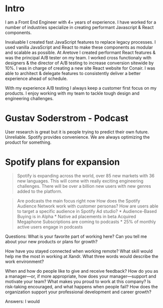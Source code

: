 # Intro
I am a Front End Engineer with 4+ years of experience. I have worked for a number of industries specialize in creating performant Javascript & React components. 


Invaluable I created fast JavaScript features to replace legacy processes. I used vanilla JavaScript and React to make these components as modular and scalable as possible.
At Aretove I created performant React features & was the principal A/B tester on my team. I worked cross functionaly with designers & the director of A/B testing to increase conversion sitewide by 10%.
I was in charge of creating a new site React website for Conair. I was able to architect & delegate features to consistently deliver a better experience ahead of schedule.


With my experience A/B testing I always keep a customer first focus on my products. I enjoy working with my team to tackle tough design and engineering challenges.


# Gustav Soderstrom - Podcast
User research is great but it is people trying to predict their own future. Unreliable.
Spotify provides convenience.
We are always optimizing the product for something.

# Spotify plans for expansion
> Spotify is expanding across the world, over 85 new markets with 36 new languages. This will come with really exciting engineering challenges. There will be over a billion new users with new genres added to the platform.

> Are podcasts the main focus right now
> How does the Spotify Audience Network work with customer personas?
> How are users able to target a specific audience in Spotify Ad studio?
    * Audience-Based Buying is in Alpha
    * Native ad placements in beta
> Acquired Megaphone
> Subscriptions are coming to podcasts
    * 25% of monthly active users engage in podcasts



Questions:
What is your favorite part of working here?
Can you tell me about your new products or plans for growth?

How have you stayed connected when working remote?
What skill would help me the most in working at Xandr.
What three words would describe the work environment?

When and how do people like to give and receive feedback?
How do you as a manager—or, if more appropriate, how does your manager—support and motivate your team?
What makes you proud to work at this company?
Is risk-taking encouraged, and what happens when people fail?
How does the organization support your professional development and career growth?

Answers:
I would
